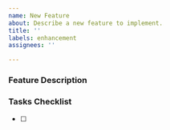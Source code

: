 ```yaml
---
name: New Feature
about: Describe a new feature to implement.
title: ''
labels: enhancement
assignees: ''

---
```


### Feature Description


### Tasks Checklist
- [ ]
